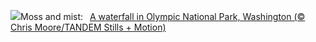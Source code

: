 ![](https://www.bing.com/th?id=OHR.HohWaterfall_EN-US9003533736_UHD.jpg&w=1000)Moss and mist:&nbsp;&ensp;[A waterfall in Olympic National Park, Washington (© Chris Moore/TANDEM Stills + Motion)](https://www.bing.com/th?id=OHR.HohWaterfall_EN-US9003533736_UHD.jpg)
<br><br/>

